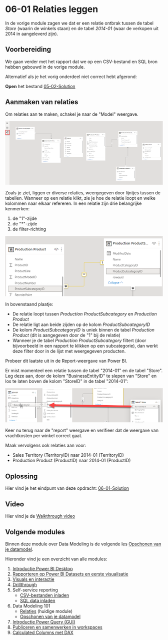 # 06-01 Relaties leggen

In de vorige module zagen we dat er een relatie ontbrak tussen de tabel *Store* (waarin de winkels staan) en de tabel *2014-01* (waar de verkopen uit 2014 in aangeleverd zijn).

## Voorbereiding

We gaan verder met het rapport dat we op een CSV-bestand en SQL bron hebben gebouwd in de vorige module.

Alternatief als je het vorig onderdeel niet correct hebt afgerond:

**Open** het bestand [05-02-Solution](../05-self-service-reporting/05-02-Solution.pbix)

## Aanmaken van relaties

Om relaties aan te maken, schakel je naar de "Model" weergave.

![Model weergave in Power BI](img/relationships.png)

Zoals je ziet, liggen er diverse relaties, weergegeven door lijntjes tussen de tabellen. Wanneer op een relatie klikt, zie je hoe de relatie loopt en welke kolommen naar elkaar refereren. In een relatie zijn drie belangrijke kenmerken:

1. de "1"-zijde
2. de "*"-zijde
3. de filter-richting

![Drie componenten in relatie](img/driecomponenten.png)

In bovenstaand plaatje:

* De relatie loopt tussen _Production ProductSubcategory_ en _Production Product_
* De relatie ligt aan beide zijden op de kolom _ProductSubcategoryID_
* De kolom _ProductSubcategoryID_ is uniek binnen de tabel _Production Product_ (dit is aangegeven door de "1" bij de relatie)
* Wanneer je de tabel _Production ProductSubcategory_ filtert (door bijvoorbeeld in een rapport te klikken op een subcategorie), dan werkt deze filter door in de lijst met weergegeven producten.

Probeer dit laatste uit in de Report-weergave van Power BI.

Er mist momenteel een relatie tussen de tabel "2014-01" en de tabel "Store". Leg deze aan, door de kolom "BusinessEntityID" te slepen van "Store" en los te laten boven de kolom "StoreID" in de tabel "2014-01":

![Relatie toevoegen door drag and drop](img/addrelationship.png)

Keer nu terug naar de "report" weergave en verifieer dat de weergave van vrachtkosten per winkel correct gaat.

Maak vervolgens ook relaties aan voor:

* Sales Territory (TerritoryID) naar 2014-01 (TerritoryID)
* Production Product (ProductID) naar 2014-01 (ProductID)  

## Oplossing

Hier vind je het eindpunt van deze opdracht: [06-01-Solution](06-01-Solution.pbix)

## Video

Hier vind je de [Walkthrough video](https://vimeo.com/584747355/e3b8b0302a)


## Volgende modules

Binnen deze module over Data Modeling is de volgende les [Opschonen van je datamodel](../06-data-modeling-101/08-opschonen.md).

Hieronder vind je een overzicht van alle modules:

1. [Introductie Power BI Desktop](../01-introduction/01-introduction-powerbi-desktop.md)
2. [Rapporteren op Power BI Datasets en eerste visualisatie](../02-reporting-on-dataset/02-reporting-on-dataset.md)
3. [Visuals en interactie](../03-visuals-and-interaction/03-visuals-and-interaction.md)
4. [Drillthrough](../04-drillthrough/04-drillthrough.md)
5. Self-service reporting
   * [CSV-bestanden inladen](../05-self-service-reporting/05-csv-inladen.md)
   * [SQL data inladen](../05-self-service-reporting/06-sql-inladen.md)
6. Data Modeling 101
   * [Relaties](../06-data-modeling-101/07-relaties.md) (huidige module)
   * [Opschonen van je datamodel](../06-data-modeling-101/08-opschonen.md)
7. [Introductie Power Query (GUI)](../07-power-query-gui/09-power-query.md)
8. [Publiceren en samenwerken in workspaces](../08-publishing-and-collaboration-in-workspaces/10-publishing-and-collaboration-in-workspaces.md)
9. [Calculated Columns met DAX](../09-dax/11-calc-columns.md)
